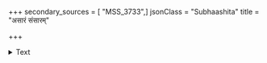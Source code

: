 +++
secondary_sources = [ "MSS_3733",]
jsonClass = "Subhaashita"
title = "असारं संसारम्"

+++

<details><summary>Text</summary>

असारं संसारं परिमुषितरत्नं त्रिभुवनं निरालोकं लोकं मरणशरणं बान्धवजनम्।  
अदर्पं कन्दर्पं जननयननिर्माणमफलं जगज्जीर्णारण्यं कथमसि विधातुं व्यवसितः॥
</details>
